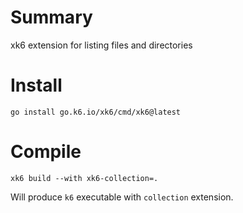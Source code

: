 # Summary
xk6 extension for listing files and directories

# Install

```
go install go.k6.io/xk6/cmd/xk6@latest
```

# Compile

```
xk6 build --with xk6-collection=.
```

Will produce `k6` executable with `collection` extension.
